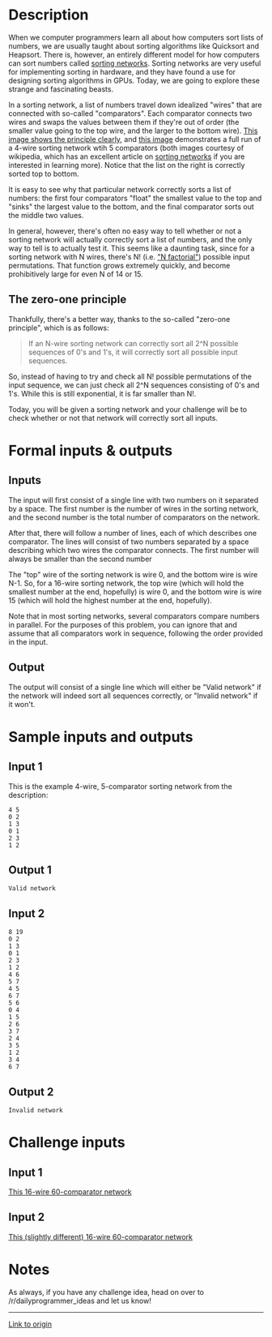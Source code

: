 # Description

When we computer programmers learn all about how computers sort lists of numbers, we are usually taught about sorting algorithms like Quicksort and Heapsort. There is, however, an entirely different model for how computers can sort numbers called [sorting networks](http://en.wikipedia.org/wiki/Sorting_network). Sorting networks are very useful for implementing sorting in hardware, and they have found a use for designing sorting algorithms in GPUs. Today, we are going to explore these strange and fascinating beasts. 

In a sorting network, a list of numbers travel down idealized "wires" that are connected with so-called "comparators". Each comparator connects two wires and swaps the values between them if they're out of order (the smaller value going to the top wire, and the larger to the bottom wire). [This image shows the principle clearly](http://upload.wikimedia.org/wikipedia/commons/thumb/e/e8/Sorting-network-comparator-demonstration.svg/467px-Sorting-network-comparator-demonstration.svg.png), and [this image](http://upload.wikimedia.org/wikipedia/commons/thumb/9/9b/SimpleSortingNetworkFullOperation.svg/1024px-SimpleSortingNetworkFullOperation.svg.png) demonstrates a full run of a 4-wire sorting network wtih 5 comparators (both images courtesy of wikipedia, which has an excellent article on [sorting networks](http://en.wikipedia.org/wiki/Sorting_network) if you are interested in learning more). Notice that the list on the right is correctly sorted top to bottom. 

It is easy to see why that particular network correctly sorts a list of numbers: the first four comparators "float" the smallest value to the top and "sinks" the largest value to the bottom, and the final comparator sorts out the middle two values. 

In general, however, there's often no easy way to tell whether or not a sorting network will actually correctly sort a list of numbers, and the only way to tell is to actually test it. This seems like a daunting task, since for a sorting network with N wires, there's N! (i.e. ["N factorial"](http://en.wikipedia.org/wiki/Factorial)) possible input permutations. That function grows extremely quickly, and become prohibitively large for even N of 14 or 15. 

## The zero-one principle
Thankfully, there's a better way, thanks to the so-called "zero-one principle", which is as follows: 

> If an N-wire sorting network can correctly sort all 2^N possible sequences of 0's and 1's, it will correctly sort all possible input sequences. 

So, instead of having to try and check all N! possible permutations of the input sequence, we can just check all 2^N sequences consisting of 0's and 1's. While this is still exponential, it is far smaller than N!.

Today, you will be given a sorting network and your challenge will be to check whether or not that network will correctly sort all inputs. 

# Formal inputs &amp; outputs

## Inputs

The input will first consist of a single line with two numbers on it separated by a space. The first number is the number of wires in the sorting network, and the second number is the total number of comparators on the network. 

After that, there will follow a number of lines, each of which describes one comparator. The lines will consist of two numbers separated by a space describing which two wires the comparator connects. The first number will always be smaller than the second number

The "top" wire of the sorting network is wire 0, and the bottom wire is wire N-1. So, for a 16-wire sorting network, the top wire (which will hold the smallest number at the end, hopefully) is wire 0, and the bottom wire is wire 15 (which will hold the highest number at the end, hopefully). 

Note that in most sorting networks, several comparators compare numbers in parallel. For the purposes of this problem, you can ignore that and assume that all comparators work in sequence, following the order provided in the input. 

## Output

The output will consist of a single line which will either be "Valid network" if the network will indeed sort all sequences correctly, or "Invalid network" if it won't. 

# Sample inputs and outputs

## Input 1
This is the example 4-wire, 5-comparator sorting network from the description: 

    4 5
    0 2
    1 3
    0 1
    2 3
    1 2

## Output 1

    Valid network
    
## Input 2

    8 19
    0 2
    1 3
    0 1
    2 3
    1 2
    4 6
    5 7
    4 5
    6 7
    5 6
    0 4
    1 5
    2 6
    3 7
    2 4
    3 5
    1 2
    3 4
    6 7

## Output 2

    Invalid network

# Challenge inputs

## Input 1

[This 16-wire 60-comparator network](https://gist.githubusercontent.com/anonymous/274991a6297f8291716f/raw/ea60f5bcfa2577bdce5f18ffbbaa7d09058f1c7a/challenge1.txt)

## Input 2

[This (slightly different) 16-wire 60-comparator network](https://gist.githubusercontent.com/anonymous/1d74c14d00dff6369db6/raw/58cad39fa8c7980620c24aca681248084e0738c4/challenge2.txt)

# Notes

As always, if you have any challenge idea, head on over to /r/dailyprogrammer_ideas and let us know!

---

[Link to origin](https://www.reddit.com/r/dailyprogrammer/36m83a)